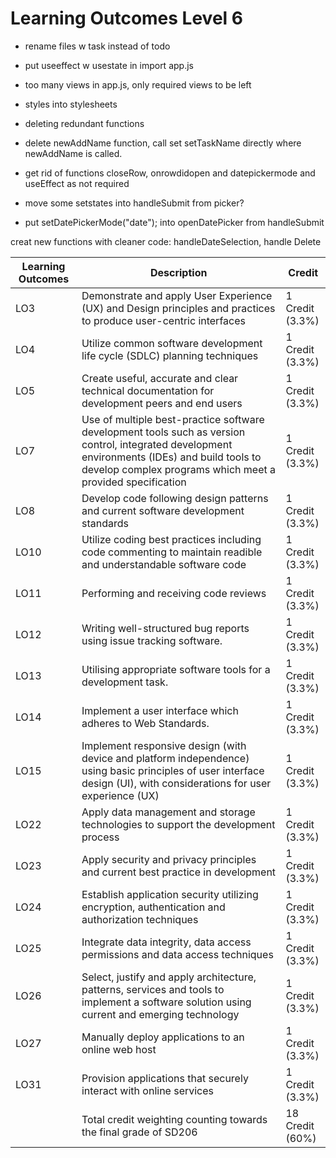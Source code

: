 # Learning Outcomes Level 6

- rename files w task instead of todo
- put useeffect w usestate in import app.js 
- too many views in app.js, only required views to be left
- styles into stylesheets


- deleting redundant functions
- delete newAddName function, call set setTaskName directly where newAddName is called.
- get rid of functions closeRow, onrowdidopen and datepickermode and useEffect as not required

- move some setstates into handleSubmit from picker?

- put setDatePickerMode("date"); into openDatePicker from handleSubmit

creat new functions with cleaner code: handleDateSelection, handle Delete 

| Learning Outcomes | Description | Credit |
| --- | --- | --- |
| LO3 | Demonstrate and apply User Experience (UX) and Design principles and practices to produce user-centric interfaces | 1 Credit<br />(3.3%) |
| LO4 | Utilize common software development life cycle (SDLC) planning techniques | 1 Credit<br />(3.3%) |
| LO5 | Create useful, accurate and clear technical documentation for development peers and end users | 1 Credit<br />(3.3%) |
| LO7 | Use of multiple best-practice software development tools such as version control, integrated development environments (IDEs) and build tools to develop complex programs which meet a provided specification | 1 Credit<br />(3.3%) |
| LO8 | Develop code following design patterns and current software development standards | 1 Credit<br />(3.3%) |
| LO10 | Utilize coding best practices including code commenting to maintain readible and understandable software code | 1 Credit<br />(3.3%) |
| LO11 | Performing and receiving code reviews | 1 Credit<br />(3.3%) |
| LO12 | Writing well-structured bug reports using issue tracking software. | 1 Credit<br />(3.3%) |
| LO13 | Utilising appropriate software tools for a development task. | 1 Credit<br />(3.3%) |
| LO14 | Implement a user interface which adheres to Web Standards. | 1 Credit<br />(3.3%) |
| LO15 | Implement responsive design (with device and platform independence) using basic principles of user interface design (UI), with considerations for user experience (UX) | 1 Credit<br />(3.3%) |
| LO22 | Apply data management and storage technologies to support the development process | 1 Credit<br />(3.3%) |
| LO23 | Apply security and privacy principles and current best practice in development | 1 Credit<br />(3.3%) |
| LO24 | Establish application security utilizing encryption, authentication and authorization techniques | 1 Credit<br />(3.3%) |
| LO25 | Integrate data integrity, data access permissions and data access techniques | 1 Credit<br />(3.3%) |
| LO26 | Select, justify and apply architecture, patterns, services and tools to implement a software solution using current and emerging technology | 1 Credit<br />(3.3%) |
| LO27 | Manually deploy applications to an online web host | 1 Credit<br />(3.3%) |
| LO31 | Provision applications that securely interact with online services | 1 Credit<br />(3.3%) |
| | Total credit weighting counting towards the final grade of SD206 | 18 Credit<br />(60%) |
